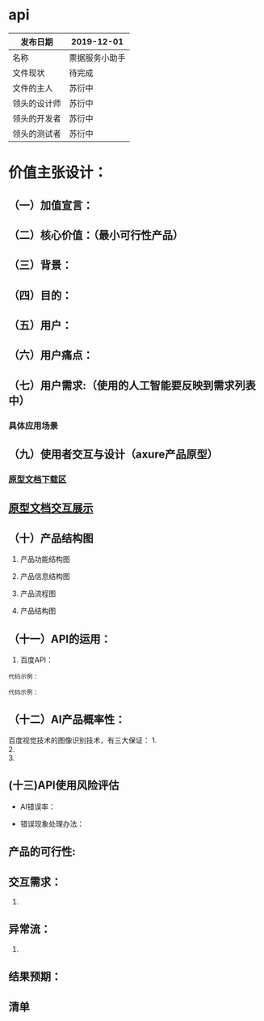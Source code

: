 # api
|  发布日期 | 2019-12-01 |
 | -- | -- |
 |  名称 | 票据服务小助手 |
 |  文件现状 | 待完成 |
 |  文件的主人 |  苏衍中|
 |  领头的设计师 | 苏衍中  |
 |  领头的开发者 |  苏衍中 |
 |  领头的测试者 |  苏衍中 |
# 价值主张设计：

## （一）加值宣言：

## （二）核心价值：（最小可行性产品）


## （三）背景：

## （四）目的：

## （五）用户：
## （六）用户痛点：

## （七）用户需求:（使用的人工智能要反映到需求列表中）

### 具体应用场景


## （九）使用者交互与设计（axure产品原型）
### [原型文档下载区]()
## [原型文档交互展示]()


## （十）产品结构图
1. 产品功能结构图

2. 产品信息结构图

3. 产品流程图

4. 产品结构图



## （十一）API的运用：
1. 百度API：

```
代码示例：

```


```
代码示例：

```

## （十二）AI产品概率性：
百度视觉技术的图像识别技术，有三大保证：
1.	
2.	
3.	

## (十三)API使用风险评估
- AI错误率：
>> 

- 错误现象处理办法：


## 产品的可行性:

## 交互需求：
1.

## 异常流：
1.	

## 结果预期：

## 清单

